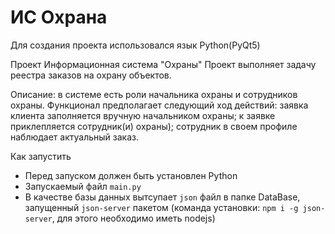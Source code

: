 # ИС Охрана

Для создания проекта использовался язык Python(PyQt5)

Проект Информационная система "Охраны"
Проект выполняет задачу реестра заказов на охрану объектов. 

Описание: в системе есть роли начальника охраны и сотрудников охраны. Функционал предполагает следующий ход действий: 
заявка клиента заполняется вручную начальником охраны; 
к заявке приклепляется сотрудник(и) охраны);
сотрудник в своем профиле наблюдает актуальный заказ.

Как запустить
- Перед запуском должен быть установлен Python 
- Запускаемый файл `main.py`
- В качестве базы данных вытсупает `json` файл в папке DataBase, запущенный `json-server` пакетом (команда установки: `npm i -g json-server`, для этого необходимо иметь nodejs)
